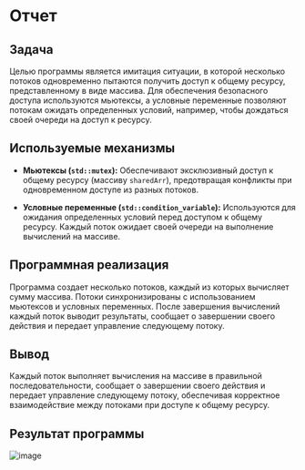 # Отчет

## Задача

Целью программы является имитация ситуации, в которой несколько потоков одновременно пытаются получить доступ к общему ресурсу, представленному в виде массива. Для обеспечения безопасного доступа используются мьютексы, а условные переменные позволяют потокам ожидать определенных условий, например, чтобы дождаться своей очереди на доступ к ресурсу.

## Используемые механизмы

- **Мьютексы (`std::mutex`):** Обеспечивают эксклюзивный доступ к общему ресурсу (массиву `sharedArr`), предотвращая конфликты при одновременном доступе из разных потоков.

- **Условные переменные (`std::condition_variable`):** Используются для ожидания определенных условий перед доступом к общему ресурсу. Каждый поток ожидает своей очереди на выполнение вычислений на массиве.

## Программная реализация

Программа создает несколько потоков, каждый из которых вычисляет сумму массива. Потоки синхронизированы с использованием мьютексов и условных переменных. После завершения вычислений каждый поток выводит результаты, сообщает о завершении своего действия и передает управление следующему потоку.

## Вывод

Каждый поток выполняет вычисления на массиве в правильной последовательности, сообщает о завершении своего действия и передает управление следующему потоку, обеспечивая корректное взаимодействие между потоками при доступе к общему ресурсу.

## Результат программы

![image](https://github.com/esinkirill/thread_lab2/assets/78916798/0f2a9b34-7784-408a-b250-370b7064dedb)

